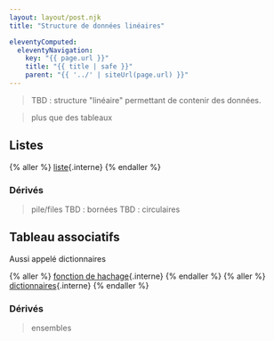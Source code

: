 ```yaml
---
layout: layout/post.njk
title: "Structure de données linéaires"

eleventyComputed:
  eleventyNavigation:
    key: "{{ page.url }}"
    title: "{{ title | safe }}"
    parent: "{{ '../' | siteUrl(page.url) }}"
---
```


> TBD : structure "linéaire" permettant de contenir des données.

> plus que des tableaux

## Listes

{% aller %}
[liste](./liste/){.interne}
{% endaller %}

### Dérivés

> pile/files
> TBD : bornées
> TBD : circulaires

## Tableau associatifs

Aussi appelé dictionnaires

{% aller %}
[fonction de hachage](fonctions-hash){.interne}
{% endaller %}
{% aller %}
[dictionnaires](dictionnaire){.interne}
{% endaller %}

### Dérivés
> ensembles

